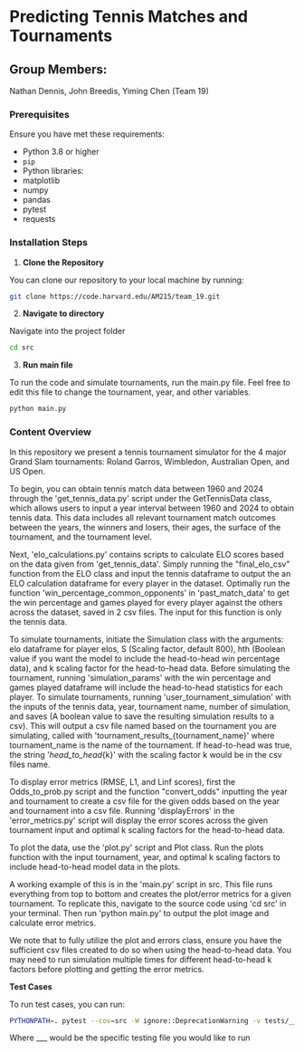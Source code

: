 # Predicting Tennis Matches and Tournaments

## Group Members:
Nathan Dennis, John Breedis, Yiming Chen (Team 19)

### Prerequisites

Ensure you have met these requirements:

- Python 3.8 or higher
- `pip`
- Python libraries:
 - matplotlib
 - numpy
 - pandas
 - pytest
 - requests
  
### Installation Steps

1. **Clone the Repository**

You can clone our repository to your local machine by running:

```bash
git clone https://code.harvard.edu/AM215/team_19.git
```

2. **Navigate to directory**

Navigate into the project folder

```bash
cd src
```

3. **Run main file**

To run the code and simulate tournaments, run the main.py file. Feel free to edit this file to change the tournament, year, and other variables.

```bash
python main.py
```

### Content Overview

In this repository we present a tennis tournament simulator for the 4 major Grand Slam tournaments: Roland Garros, Wimbledon, Australian Open, and US Open. 

To begin, you can obtain tennis match data between 1960 and 2024 through the 'get_tennis_data.py' script under the GetTennisData class, which allows users to input a year interval between 1960 and 2024 to obtain tennis data. This data includes all relevant tournament match outcomes between the years, the winners and losers, their ages, the surface of the tournament, and the tournament level.

Next, 'elo_calculations.py' contains scripts to calculate ELO scores based on the data given from 'get_tennis_data'. Simply running the "final_elo_csv" function from the ELO class and input the tennis dataframe to output the an ELO calculation dataframe for every player in the dataset. Optimally run the function 'win_percentage_common_opponents' in 'past_match_data' to get the win percentage and games played for every player against the others across the dataset, saved in 2 csv files. The input for this function is only the tennis data.

To simulate tournaments, initiate the Simulation class with the arguments: elo dataframe for player elos, S (Scaling factor, default 800), hth (Boolean value if you want the model to include the head-to-head win percentage data), and k scaling factor for the head-to-head data. Before simulating the tournament, running 'simulation_params' with the win percentage and games played dataframe will include the head-to-head statistics for each player. To simulate tournaments, running 'user_tournament_simulation' with the inputs of the tennis data, year, tournament name, number of simulation, and saves (A boolean value to save the resulting simulation results to a csv). This will output a csv file named based on the tournament you are simulating, called with 'tournament_results_{tournament_name}' where tournament_name is the name of the tournament. If head-to-head was true, the string '_head_to_head_{k}' with the scaling factor k would be in the csv files name.

To display error metrics (RMSE, L1, and Linf scores), first the Odds_to_prob.py script and the function "convert_odds" inputting the year and tournament to create a csv file for the given odds based on the year and tournament into a csv file. Running 'displayErrors' in the 'error_metrics.py' script will display the error scores across the given tournament input and optimal k scaling factors for the head-to-head data. 

To plot the data, use the 'plot.py' script and Plot class. Run the plots function with the input tournament, year, and optimal k scaling factors to include head-to-head model data in the plots.

A working example of this is in the 'main.py' script in src. This file runs everything from top to bottom and creates the plot/error metrics for a given tournament. To replicate this, navigate to the source code using 'cd src' in your terminal. Then run 'python main.py' to output the plot image and calculate error metrics.

We note that to fully utilize the plot and errors class, ensure you have the sufficient csv files created to do so when using the head-to-head data. You may need to run simulation multiple times for different head-to-head k factors before plotting and getting the error metrics.

**Test Cases**

To run test cases, you can run: 

```bash
PYTHONPATH=. pytest --cov=src -W ignore::DeprecationWarning -v tests/___.py
```

Where ___ would be the specific testing file you would like to run

